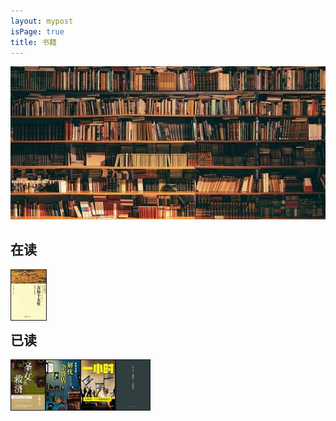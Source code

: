 ```yaml
---
layout: mypost
isPage: true
title: 书籍
---
```

![书](/img/book.jpg)
<br/>

## 在读
<a href="" target=""><img src="/img/万历十五年.jpg" height="80" width="56" border="1" align="left" > </a>
<br/>
<br/>
<br/>
<br/>
## 已读
<a href="" target=""><img src="/img/剩女的救济.jpg" height="80" width="54" border="1" align="left" > </a> <a href="" target=""><img src="/img/解忧杂货店.jpg" height="80" width="54" border="1" align="left" > </a> <a href="" target=""><img src="/img/以色列.jpg" height="80" width="54" border="1" align="left" > </a> <a href="" target=""><img src="/img/嫌疑人x.jpg" height="80" width="54" border="1" align="left" > </a>
<br/>
<br/>
<br/>
<br/>
<br/>
<br/>


